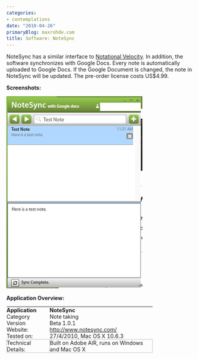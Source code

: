 ```yaml
---
categories:
- contemplations
date: "2010-04-26"
primaryBlog: maxrohde.com
title: Software: NoteSync
---
```


NoteSync has a similar interface to [Notational Velocity](http://maxrohde.com/2010/04/09/software-notational-velocity-note-taking/). In addition, the software synchronizes with Google Docs. Every note is automatically uploaded to Google Docs. If the Google Document is changed, the note in NoteSync will be updated. The pre-order license costs US$4.99.

**Screenshots:**

![bildschirmfoto2010-04-27um11-31-27.png](images/bildschirmfoto2010-04-27um11-31-27.png)

**Application Overview:**

<table style="empty-cells:show;border-collapse:collapse;"><tbody><tr><td style="vertical-align:top;width:112px;border:0 solid rgb(191,191,191);margin:0;padding:0;"><strong>Application</strong></td><td style="vertical-align:top;width:269px;border:0 solid rgb(191,191,191);margin:0;padding:0;"><strong>NoteSync</strong></td></tr><tr><td style="vertical-align:top;width:112px;border:0 solid rgb(191,191,191);margin:0;padding:0;">Category</td><td style="vertical-align:top;width:269px;border:0 solid rgb(191,191,191);margin:0;padding:0;">Note taking</td></tr><tr><td style="vertical-align:top;width:112px;border:0 solid rgb(191,191,191);margin:0;padding:0;">Version</td><td style="vertical-align:top;width:269px;border:0 solid rgb(191,191,191);margin:0;padding:0;">Beta 1.0.1</td></tr><tr><td style="vertical-align:top;width:112px;border:0 solid rgb(191,191,191);margin:0;padding:0;">Website:</td><td style="vertical-align:top;width:269px;border:0 solid rgb(191,191,191);margin:0;padding:0;"><a href="http://www.notesync.com/">http://www.notesync.com/</a></td></tr><tr><td style="vertical-align:top;width:112px;border:0 solid rgb(191,191,191);margin:0;padding:0;">Tested on:</td><td style="vertical-align:top;width:269px;border:0 solid rgb(191,191,191);margin:0;padding:0;">27/4/2010, Mac OS X 10.6.3</td></tr><tr><td style="width:112px;border:1px solid rgb(191,191,191);margin:0;padding:0;">Technical Details:</td><td style="width:269px;border:1px solid rgb(191,191,191);margin:0;padding:0;">Built on Adobe AIR, runs on Windows and Mac OS X<div></div></td></tr></tbody></table>